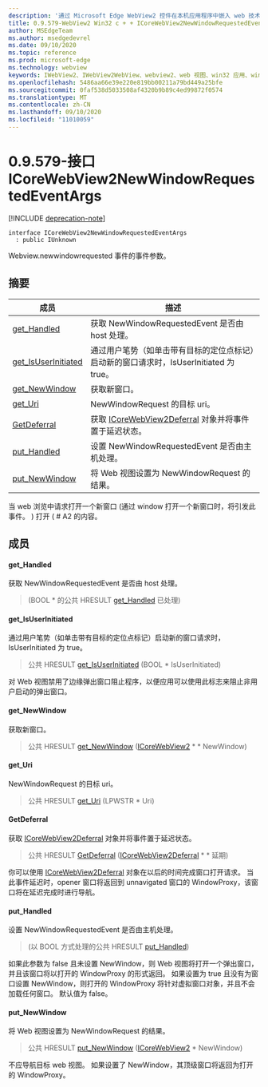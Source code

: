 ```yaml
---
description: '通过 Microsoft Edge WebView2 控件在本机应用程序中嵌入 web 技术 (HTML、CSS 和 JavaScript) '
title: 0.9.579-WebView2 Win32 c + + ICoreWebView2NewWindowRequestedEventArgs
author: MSEdgeTeam
ms.author: msedgedevrel
ms.date: 09/10/2020
ms.topic: reference
ms.prod: microsoft-edge
ms.technology: webview
keywords: IWebView2、IWebView2WebView、webview2、web 视图、win32 应用、win32、edge、ICoreWebView2、ICoreWebView2Controller、浏览器控件、边缘 html、ICoreWebView2NewWindowRequestedEventArgs
ms.openlocfilehash: 5486aa66e39e220e819bb00211a79bd449a25bfe
ms.sourcegitcommit: 0faf538d5033508af4320b9b89c4ed99872f0574
ms.translationtype: MT
ms.contentlocale: zh-CN
ms.lasthandoff: 09/10/2020
ms.locfileid: "11010059"
---
```

# 0.9.579-接口 ICoreWebView2NewWindowRequestedEventArgs 

[!INCLUDE [deprecation-note](../../includes/deprecation-note.md)]

```
interface ICoreWebView2NewWindowRequestedEventArgs
  : public IUnknown
```

Webview.newwindowrequested 事件的事件参数。

## 摘要

 成员                        | 描述
--------------------------------|---------------------------------------------
[get_Handled](#get_handled) | 获取 NewWindowRequestedEvent 是否由 host 处理。
[get_IsUserInitiated](#get_isuserinitiated) | 通过用户笔势（如单击带有目标的定位点标记）启动新的窗口请求时，IsUserInitiated 为 true。
[get_NewWindow](#get_newwindow) | 获取新窗口。
[get_Uri](#get_uri) | NewWindowRequest 的目标 uri。
[GetDeferral](#getdeferral) | 获取 [ICoreWebView2Deferral](icorewebview2deferral.md) 对象并将事件置于延迟状态。
[put_Handled](#put_handled) | 设置 NewWindowRequestedEvent 是否由主机处理。
[put_NewWindow](#put_newwindow) | 将 Web 视图设置为 NewWindowRequest 的结果。

当 web 浏览中请求打开一个新窗口 (通过 window 打开一个新窗口时，将引发此事件。 ) 打开 ( # A2 的内容。

## 成员

#### get_Handled 

获取 NewWindowRequestedEvent 是否由 host 处理。

>  (BOOL * 的公共 HRESULT [get_Handled](#get_handled) 已处理) 

#### get_IsUserInitiated 

通过用户笔势（如单击带有目标的定位点标记）启动新的窗口请求时，IsUserInitiated 为 true。

> 公共 HRESULT [get_IsUserInitiated](#get_isuserinitiated) (BOOL * IsUserInitiated) 

对 Web 视图禁用了边缘弹出窗口阻止程序，以便应用可以使用此标志来阻止非用户启动的弹出窗口。

#### get_NewWindow 

获取新窗口。

> 公共 HRESULT [get_NewWindow](#get_newwindow) ([ICoreWebView2](icorewebview2.md) * * NewWindow) 

#### get_Uri 

NewWindowRequest 的目标 uri。

> 公共 HRESULT [get_Uri](#get_uri) (LPWSTR * Uri) 

#### GetDeferral 

获取 [ICoreWebView2Deferral](icorewebview2deferral.md) 对象并将事件置于延迟状态。

> 公共 HRESULT [GetDeferral](#getdeferral) ([ICoreWebView2Deferral](icorewebview2deferral.md) * * 延期) 

你可以使用 [ICoreWebView2Deferral](icorewebview2deferral.md) 对象在以后的时间完成窗口打开请求。 当此事件延迟时，opener 窗口将返回到 unnavigated 窗口的 WindowProxy，该窗口将在延迟完成时进行导航。

#### put_Handled 

设置 NewWindowRequestedEvent 是否由主机处理。

>  (以 BOOL 方式处理的公共 HRESULT [put_Handled](#put_handled)) 

如果此参数为 false 且未设置 NewWindow，则 Web 视图将打开一个弹出窗口，并且该窗口将以打开的 WindowProxy 的形式返回。 如果设置为 true 且没有为窗口设置 NewWindow，则打开的 WindowProxy 将针对虚拟窗口对象，并且不会加载任何窗口。 默认值为 false。

#### put_NewWindow 

将 Web 视图设置为 NewWindowRequest 的结果。

> 公共 HRESULT [put_NewWindow](#put_newwindow) ([ICoreWebView2](icorewebview2.md) * NewWindow) 

不应导航目标 web 视图。 如果设置了 NewWindow，其顶级窗口将返回为打开的 WindowProxy。

